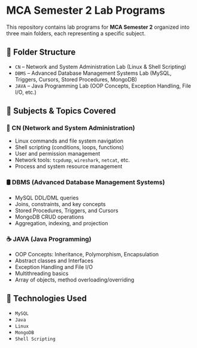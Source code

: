 # MCA Semester 2 Lab Programs

This repository contains lab programs for **MCA Semester 2** organized into three main folders, each representing a specific subject.

## 📁 Folder Structure

- `CN` – Network and System Administration Lab (Linux & Shell Scripting)
- `DBMS` – Advanced Database Management Systems Lab (MySQL, Triggers, Cursors, Stored Procedures, MongoDB)
- `JAVA` – Java Programming Lab (OOP Concepts, Exception Handling, File I/O, etc.)

## 📘 Subjects & Topics Covered

### 🔧 CN (Network and System Administration)
- Linux commands and file system navigation
- Shell scripting (conditions, loops, functions)
- User and permission management
- Network tools: `tcpdump`, `wireshark`, `netcat`, etc.
- Process and system resource management

### 🛢️ DBMS (Advanced Database Management Systems)
- MySQL DDL/DML queries
- Joins, constraints, and key concepts
- Stored Procedures, Triggers, and Cursors
- MongoDB CRUD operations
- Aggregation, indexing, and projection

### ☕ JAVA (Java Programming)
- OOP Concepts: Inheritance, Polymorphism, Encapsulation
- Abstract classes and Interfaces
- Exception Handling and File I/O
- Multithreading basics
- Array of objects, method overloading/overriding

## 📌 Technologies Used

- `MySQL`
- `Java`
- `Linux`
- `MongoDB`
- `Shell Scripting`

